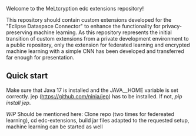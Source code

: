 Welcome to the MeLtcryption edc extensions repository!

This repository should contain custom extensions developed for the "Eclipse Dataspace Connector" to enhance the functionality for privacy-preserving machine learning. As this repository represents the initial transition of custom extensions from a private development environment to a public repository, only the extension for federated learning and encrypted machine learning with a simple CNN has been developed and transferred far enough for presentation. 

**Quick start**
--------------------------------
Make sure that Java 17 is installed and the JAVA__HOME variable is set correctly.
jep (https://github.com/ninia/jep) has to be installed. If not, *pip install jep*.

*WIP* Should be mentioned here: Clone repo (two times for federeated learning), cd edc-extensions, build jar files adapted to the requested setup, machine learning can be started as well
